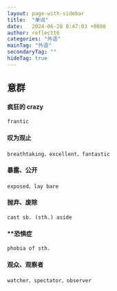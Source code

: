 ```yaml
---
layout: page-with-sidebar
title:  "单词"
date:   2024-06-28 8:47:03 +0800
author: reflectt6
categories: "外语"
mainTag: "外语"
secondaryTag: ""
hideTag: true
---
```


## 意群

#### 疯狂的 crazy

```
frantic
```



#### 叹为观止 

```
breathtaking、excellent、fantastic
```



#### 暴露、公开

```
exposed、lay bare
```



#### 抛弃、废除

```
cast sb. (sth.) aside
```



#### **恐惧症

```
phobia of sth.
```



#### 观众、观察者

```
watcher、spectator、observer
```

